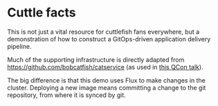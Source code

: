 # Cuttle facts

This is not just a vital resource for cuttlefish fans everywhere, but
a demonstration of how to construct a GitOps-driven application
delivery pipeline.

Much of the supporting infrastructure is directly adapted from
https://github.com/bobcatfish/catservice (as used in [this QCon
talk][qcon-bobcatfish]).

The big difference is that this demo uses Flux to make changes in the
cluster. Deploying a new image means committing a change to the git
repository, from where it is synced by git.

[qcon-bobcatfish]: https://www.infoq.com/presentations/tekton-ci-cd/

